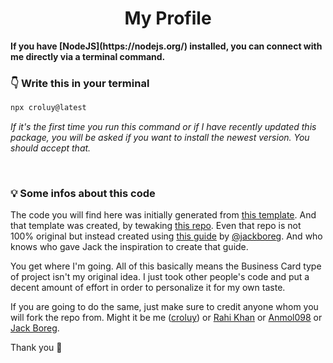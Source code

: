 <h1 align="center">  <strong>My Profile</strong> </h1>
<strong>If you have [NodeJS](https://nodejs.org/) installed, you can connect with me directly via a terminal command.</strong>

### <strong>👇 Write this in your terminal</strong>

```bash
npx croluy@latest
```

*If it's the first time you run this command or if I have recently updated this package, you will be asked if you want to install the newest version. You should accept that.*

<br/>

### <strong>💡 Some infos about this code</strong>

The code you will find here was initially generated from [this template](https://github.com/rahi-khan/npx_card).
And that template was created, by tewaking [this repo](https://github.com/anmol098/npx_card).
Even that repo is not 100% original but instead created using [this guide](https://studioelsa.se/blog/open-source-oss-npx-business-card/) by [@jackboreg](https://github.com/jackboberg/).
And who knows who gave Jack the inspiration to create that guide.

You get where I'm going.
All of this basically means the Business Card type of project isn't my original idea.
I just took other people's code and put a decent amount of effort in order to personalize it for my own taste.

If you are going to do the same, just make sure to credit anyone whom you will fork the repo from. Might it be me ([croluy](https://github.com/Croluy)) or [Rahi Khan](https://github.com/rahi-khan/) or [Anmol098](https://github.com/anmol098/) or [Jack Boreg](https://github.com/jackboberg).

Thank you 🌟
